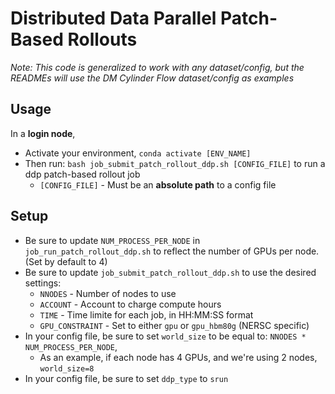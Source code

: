 # Distributed Data Parallel Patch-Based Rollouts
*Note: This code is generalized to work with any dataset/config, but the READMEs will use the DM Cylinder Flow dataset/config as examples*

## Usage

In a **login node**,
- Activate your environment, `conda activate [ENV_NAME]`
- Then run: `bash job_submit_patch_rollout_ddp.sh [CONFIG_FILE]` to run a ddp patch-based rollout job
  - `[CONFIG_FILE]` - Must be an **absolute path** to a config file

## Setup

- Be sure to update `NUM_PROCESS_PER_NODE` in `job_run_patch_rollout_ddp.sh` to reflect the number of GPUs per node. (Set by default to 4)
- Be sure to update `job_submit_patch_rollout_ddp.sh` to use the desired settings:
  - `NNODES` - Number of nodes to use
  - `ACCOUNT` - Account to charge compute hours
  - `TIME` - Time limite for each job, in HH:MM:SS format
  - `GPU_CONSTRAINT` - Set to either `gpu` or `gpu_hbm80g` (NERSC specific)
-  In your config file, be sure to set `world_size` to be equal to: `NNODES * NUM_PROCESS_PER_NODE`,
    - As an example, if each node has 4 GPUs, and we're using 2 nodes, `world_size=8`
-  In your config file, be sure to set `ddp_type` to `srun`
